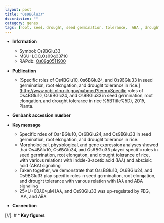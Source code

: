 ```yaml
---
layout: post
title: "Os9BGlu33"
description: ""
category: genes
tags: [root, seed, drought, seed germination, tolerance,  ABA , drought tolerance, root elongation, iaa, ABA, IAA, abscisic acid]
---
```


* **Information**  
    + Symbol: Os9BGlu33  
    + MSU: [LOC_Os09g33710](http://rice.uga.edu/cgi-bin/ORF_infopage.cgi?orf=LOC_Os09g33710)  
    + RAPdb: [Os09g0511900](https://rapdb.dna.affrc.go.jp/locus/?name=Os09g0511900)  

* **Publication**  
    + [Specific roles of Os4BGlu10, Os6BGlu24, and Os9BGlu33 in seed germination, root elongation, and drought tolerance in rice.](http://www.ncbi.nlm.nih.gov/pubmed?term=Specific roles of Os4BGlu10, Os6BGlu24, and Os9BGlu33 in seed germination, root elongation, and drought tolerance in rice.%5BTitle%5D), 2019, Planta.

* **Genbank accession number**  

* **Key message**  
    + Specific roles of Os4BGlu10, Os6BGlu24, and Os9BGlu33 in seed germination, root elongation, and drought tolerance in rice.
    + Morphological, physiological, and gene expression analyses showed that Os4BGlu10, Os6BGlu24, and Os9BGlu33 played specific roles in seed germination, root elongation, and drought tolerance of rice, with various relations with indole-3-acetic acid (IAA) and abscisic acid (ABA) signaling
    + Taken together, we demonstrate that Os4BGlu10, Os6BGlu24, and Os9BGlu33 play specific roles in seed germination, root elongation, and drought tolerance with various relation with IAA and ABA signaling
    + 25<U+00A0>μM IAA, and Os9BGlu33 was up-regulated by PEG, IAA, and ABA

* **Connection**  

[//]: # * **Key figures**  


